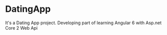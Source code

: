 # DatingApp
It's a Dating App project. Developing part of learning Angular 6 with Asp.net Core 2 Web Api
